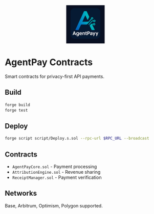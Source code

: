 <div align="center">
  <img src="../AgentPayy-Logo-agent-native-open-framework-for-ai-and-api-payments.png" alt="AgentPay Logo" width="120"/>
</div>

# AgentPay Contracts

Smart contracts for privacy-first API payments.

## Build
```bash
forge build
forge test
```

## Deploy
```bash
forge script script/Deploy.s.sol --rpc-url $RPC_URL --broadcast
```

## Contracts
- `AgentPayCore.sol` - Payment processing
- `AttributionEngine.sol` - Revenue sharing  
- `ReceiptManager.sol` - Payment verification

## Networks
Base, Arbitrum, Optimism, Polygon supported.
